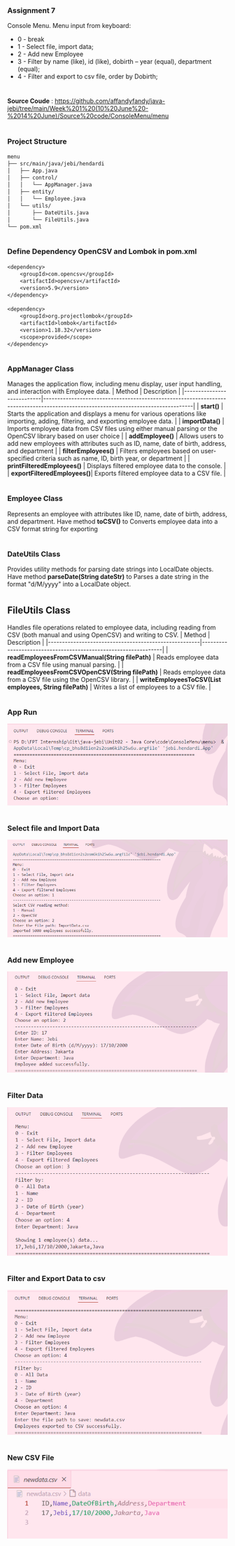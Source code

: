 ### Assignment 7
Console Menu. Menu input from keyboard:
- 0 - break
- 1 - Select file, import data;
- 2 - Add new Employee
- 3 - Filter by name (like), id (like), dobirth – year (equal), department (equal);
- 4 - Filter and export to csv file, order by Dobirth;
#
**Source Coude** : https://github.com/affandyfandy/java-jebi/tree/main/Week%201%20(10%20June%20-%2014%20June)/Source%20code/ConsoleMenu/menu
#
### Project Structure
```
menu
├── src/main/java/jebi/hendardi
│   ├── App.java
│   ├── control/
│   │   └── AppManager.java
│   ├── entity/
│   │   └── Employee.java
│   └── utils/
│       ├── DateUtils.java
│       └── FileUtils.java
└── pom.xml
```
#
### Define Dependency OpenCSV and Lombok in pom.xml
```
<dependency>
    <groupId>com.opencsv</groupId>
    <artifactId>opencsv</artifactId>
    <version>5.9</version>
</dependency>

<dependency>
    <groupId>org.projectlombok</groupId>
    <artifactId>lombok</artifactId>
    <version>1.18.32</version>
    <scope>provided</scope>
</dependency>
```
#
### AppManager Class
Manages the application flow, including menu display, user input handling, and interaction with Employee data.
| Method                    | Description                                                                                                                       |
|---------------------------|-----------------------------------------------------------------------------------------------------------------------------------|
| **start()**                | Starts the application and displays a menu for various operations like importing, adding, filtering, and exporting employee data. |
| **importData()**             | Imports employee data from CSV files using either manual parsing or the OpenCSV library based on user choice                      |
| **addEmployee()**            | Allows users to add new employees with attributes such as ID, name, date of birth, address, and department                        |
| **filterEmployees()**         | Filters employees based on user-specified criteria such as name, ID, birth year, or department                                    |
| **printFilteredEmployees()** | Displays filtered employee data to the console.                                                                                   |
| **exportFilteredEmployees()**| Exports filtered employee data to a CSV file.                                                                                     |

#
### Employee Class
Represents an employee with attributes like ID, name, date of birth, address, and department. Have method **toCSV()** to Converts employee data into a CSV format string for exporting

#
### DateUtils Class
Provides utility methods for parsing date strings into LocalDate objects. Have method **parseDate(String dateStr)** to Parses a date string in the format "d/M/yyyy" into a LocalDate object.
#
## FileUtils Class
Handles file operations related to employee data, including reading from CSV (both manual and using OpenCSV) and writing to CSV.
| Method                                               | Description                                                    |
|------------------------------------------------------|----------------------------------------------------------------|
| **readEmployeesFromCSVManual(String filePath)**         | Reads employee data from a CSV file using manual parsing.      |
| **readEmployeesFromCSVOpenCSV(String filePath)**         | Reads employee data from a CSV file using the OpenCSV library. |
| **writeEmployeesToCSV(List employees, String filePath)** | Writes a list of employees to a CSV file.                      |

#
### App Run
![alt text](img/7.png)

#
### Select file and Import Data
![alt text](img/7.1.png)

#
### Add new Employee
![alt text](img/7.2.png)

#
### Filter Data
![alt text](img/7.3.png)

#
### Filter and Export Data to csv
![alt text](img/7.4.png)

#
### New CSV File
![alt text](img/7.5.png)